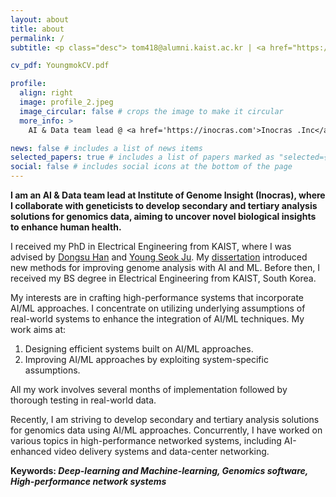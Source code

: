 ```yaml
---
layout: about
title: about
permalink: /
subtitle: <p class="desc"> tom418@alumni.kaist.ac.kr | <a href="https://scholar.google.com/citations?view_op=list_works&user=s3vE_LEAAAAJ" target="_blank">Google Scholar</a> | <a href="https://www.linkedin.com/in/young-mok-jung-4958ab137/" target="_blank">Linkedin</a> | <a href="https://quito418.github.io/quito418/assets/pdf/YoungmokCV.pdf" target="_blank">CV</a></p>

cv_pdf: YoungmokCV.pdf

profile:
  align: right
  image: profile_2.jpeg
  image_circular: false # crops the image to make it circular
  more_info: >
    AI & Data team lead @ <a href='https://inocras.com'>Inocras .Inc</a> San Diego, CA.

news: false # includes a list of news items
selected_papers: true # includes a list of papers marked as "selected={true}"
social: false # includes social icons at the bottom of the page
---
```

**I am an AI & Data team lead at Institute of Genome Insight (Inocras), where I collaborate with geneticists to develop secondary and tertiary analysis solutions for genomics data, aiming to uncover novel biological insights to enhance human health.** 

I received my PhD in Electrical Engineering from KAIST, where I was advised by [Dongsu Han](http://ina.kaist.ac.kr/~dongsuh/) and [Young Seok Ju](https://www.julab.kaist.ac.kr/members). My [dissertation](https://quito418.github.io/quito418/assets/pdf/youngmok_dissertation.pdf) introduced new methods for improving genome analysis with AI and ML. Before then, I received my BS degree in Electrical Engineering from KAIST, South Korea.

My interests are in crafting high-performance systems that incorporate AI/ML approaches. I concentrate on utilizing underlying assumptions of real-world systems to enhance the integration of AI/ML techniques. 
My work aims at:
1. Designing efficient systems built on AI/ML approaches.
2. Improving AI/ML approaches by exploiting system-specific assumptions.

All my work involves several months of implementation followed by thorough testing in real-world data.

Recently, I am striving to develop secondary and tertiary analysis solutions for genomics data using AI/ML approaches. Concurrently, I have worked on various topics in high-performance networked systems, including AI-enhanced video delivery systems and data-center networking.

**Keywords: _Deep-learning and Machine-learning, Genomics software, High-performance network systems_**